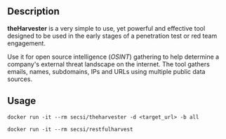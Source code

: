 ## Description

**theHarvester** is a very simple to use, yet powerful and effective tool designed to be used in the early stages of a penetration test or red team engagement. 

Use it for open source intelligence (*OSINT*) gathering to help determine a company's external threat landscape on the internet. The tool gathers emails, names, subdomains, IPs and URLs using multiple public data sources.

## Usage
```
docker run -it --rm secsi/theharvester -d <target_url> -b all

docker run -it --rm secsi/restfulharvest
```